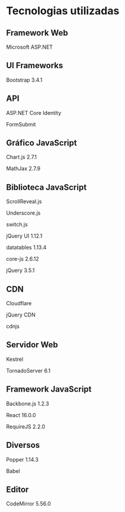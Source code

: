 <h1>Tecnologias utilizadas </h1>
<h2>Framework Web </h2>

Microsoft ASP.NET
<h2>UI Frameworks </h2>

Bootstrap
3.4.1
<h2>API</h2>

ASP.NET Core Identity

FormSubmit
<h2>Gráfico JavaScript </h2>

Chart.js
2.7.1

MathJax
2.7.9

<h2>Biblioteca JavaScript</h2>

ScrollReveal.js

Underscore.js

switch.js

jQuery UI
1.12.1

datatables
1.13.4

core-js
2.6.12

jQuery
3.5.1

<h2>CDN</h2>

Cloudflare

jQuery CDN

cdnjs

<h2>Servidor Web </h2>

Kestrel

TornadoServer
6.1

<h2>Framework JavaScript </h2> 

Backbone.js
1.2.3

React
16.0.0

RequireJS
2.2.0

<h2>Diversos </h2>

Popper
1.14.3

Babel
<h2>Editor</h2>

CodeMirror
5.56.0
